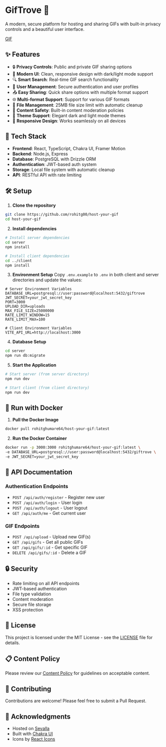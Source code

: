 # GifTrove 🎯

A modern, secure platform for hosting and sharing GIFs with built-in privacy controls and a beautiful user interface.

[GIF](public/gif-demo.gif)

## ✨ Features

- 🔒 **Privacy Controls**: Public and private GIF sharing options
- 🎨 **Modern UI**: Clean, responsive design with dark/light mode support
- 🔍 **Smart Search**: Real-time GIF search functionality
- 👤 **User Management**: Secure authentication and user profiles
- 📤 **Easy Sharing**: Quick share options with multiple format support
- 🌐 **Multi-format Support**: Support for various GIF formats
- 💾 **File Management**: 25MB file size limit with automatic cleanup
- 🎯 **Content Safety**: Built-in content moderation policies
- 🌙 **Theme Support**: Elegant dark and light mode themes
- 📱 **Responsive Design**: Works seamlessly on all devices

## 🚀 Tech Stack

- **Frontend**: React, TypeScript, Chakra UI, Framer Motion
- **Backend**: Node.js, Express
- **Database**: PostgreSQL with Drizzle ORM
- **Authentication**: JWT-based auth system
- **Storage**: Local file system with automatic cleanup
- **API**: RESTful API with rate limiting

## 🛠️ Setup

1. **Clone the repository**
```bash
git clone https://github.com/rohitg00/host-your-gif
cd host-your-gif
```

2. **Install dependencies**
```bash
# Install server dependencies
cd server
npm install

# Install client dependencies
cd ../client
npm install
```

3. **Environment Setup**
Copy `.env.example` to `.env` in both client and server directories and update the values:

```env
# Server Environment Variables
DATABASE_URL=postgresql://user:password@localhost:5432/giftrove
JWT_SECRET=your_jwt_secret_key
PORT=3000
UPLOAD_DIR=uploads
MAX_FILE_SIZE=25000000
RATE_LIMIT_WINDOW=15
RATE_LIMIT_MAX=100

# Client Environment Variables
VITE_API_URL=http://localhost:3000
```

4. **Database Setup**
```bash
cd server
npm run db:migrate
```

5. **Start the Application**
```bash
# Start server (from server directory)
npm run dev

# Start client (from client directory)
npm run dev
```
## 🐳 Run with Docker

1. **Pull the Docker Image**
```bash
docker pull rohitghumare64/host-your-gif:latest
```

2. **Run the Docker Container**
```bash
docker run -p 3000:3000 rohitghumare64/host-your-gif:latest \
-e DATABASE_URL=postgresql://user:password@localhost:5432/giftrove \
-e JWT_SECRET=your_jwt_secret_key
```

## 📝 API Documentation

### Authentication Endpoints
- `POST /api/auth/register` - Register new user
- `POST /api/auth/login` - User login
- `POST /api/auth/logout` - User logout
- `GET /api/auth/me` - Get current user

### GIF Endpoints
- `POST /api/upload` - Upload new GIF(s)
- `GET /api/gifs` - Get all public GIFs
- `GET /api/gifs/:id` - Get specific GIF
- `DELETE /api/gifs/:id` - Delete a GIF

## 🔒 Security

- Rate limiting on all API endpoints
- JWT-based authentication
- File type validation
- Content moderation
- Secure file storage
- XSS protection

## 📜 License

This project is licensed under the MIT License - see the [LICENSE](LICENSE) file for details.

## 📋 Content Policy

Please review our [Content Policy](POLICY.md) for guidelines on acceptable content.

## 🤝 Contributing

Contributions are welcome! Please feel free to submit a Pull Request.

## 🙏 Acknowledgments

- Hosted on [Sevalla](https://sevalla.com)
- Built with [Chakra UI](https://chakra-ui.com)
- Icons by [React Icons](https://react-icons.github.io/react-icons)
